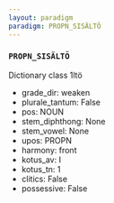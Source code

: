 ```yaml
---
layout: paradigm
paradigm: PROPN_SISÄLTÖ
---
```

### ` PROPN_SISÄLTÖ `

Dictionary class 1ltö
* grade_dir: weaken
* plurale_tantum: False
* pos: NOUN
* stem_diphthong: None
* stem_vowel: None
* upos: PROPN
* harmony: front
* kotus_av: I
* kotus_tn: 1
* clitics: False
* possessive: False
